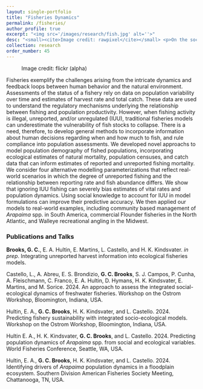 ```yaml
---
layout: single-portfolio
title: "Fisheries Dynamics"
permalink: /fisheries/
author_profile: true
excerpt: "<img src='/images/research/fish.jpg' alt=''>"
desc: "<small><cite>Image credit: rawpixel</cite></small> <p>On the social and ecological sustainability of fishing</p>"
collection: research
order_number: 45
---
```


<figure class="align-right">
  <img src="{{ site.url }}{{ site.baseurl }}/images/research/flounder.jpg" alt="">
  <figcaption>Image credit: flickr (alpha)</figcaption>
</figure> 

Fisheries exemplify the challenges arising from the intricate dynamics and feedback loops between human behavior and the natural environment. Assessments of the status of a fishery rely on data on population variability over time and estimates of harvest rate and total catch. These data are used to understand the regulatory mechanisms underlying the relationship between fishing and population productivity. However, when fishing activity is illegal, unreported, and/or unregulated (IUU), traditional fisheries models can underestimate the vulnerability of fish stocks to collapse. There is a need, therefore, to develop general methods to incorporate information about human decisions regarding when and how much to fish, and rule compliance into population assessments. We developed novel approachs to model population demography of fished populations, incorporating ecological estimates of natural mortality, population censuses, and catch data that can inform estimates of reported and unreported fishing mortality. We consider four alternative modelling parameterizations that reflect real-world scenarios in which the degree of unreported fishing and the relationship between reporting rate and fish abundance differs. We show that ignoring IUU fishing can severely bias estimates of vital rates and population dynamics. Using social knowledge to account for IUU in model formulations can improve their predictive accuracy. We then applied our models to real-world examples, including community based management of _Arapaima_ spp. in South America, commercial Flounder fisheries in the North Atlantic, and Walleye recreational angling in the Midwest.

### Publications and Talks
**Brooks, G. C.**, E. A. Hultin, E. Martins, L. Castello, and H. K. Kindsvater.  _in prep_. Integrating unreported harvest information into ecological fisheries models. 

Castello, L., A. Abreu,  E. S. Brondizio, **G. C. Brooks**, S. J. Campos, P. Cunha, A. Fleischmann, C. Franco, E. A. Hultin, D. Hymans, H. K. Kindsvater, E. Martins, and M. Sorice. 2024. An approach to assess the integrated social-ecological dynamics of freshwater fisheries. Workshop on the Ostrom Workshop, Bloomington, Indiana, USA.

Hultin, E. A., **G. C. Brooks**, H. K. Kindsvater, and L. Castello. 2024. Predicting fishery sustainability with integrated socio-ecological models. Workshop on the Ostrom Workshop, Bloomington, Indiana, USA.

Hultin E. A., H. K. Kindsvater, **G. C. Brooks**, and L. Castello. 2024. Predicting population dynamics of _Arapaima_ spp. from social and ecological variables. World Fisheries Conference, Seattle, WA, USA.

Hultin, E. A., **G. C. Brooks**, H. K. Kindsvater, and L. Castello. 2024. Identifying drivers of _Arapaima_ population dynamics in a floodplain ecosystem. Southern Division American Fisheries Society Meeting, Chattanooga, TN, USA.

